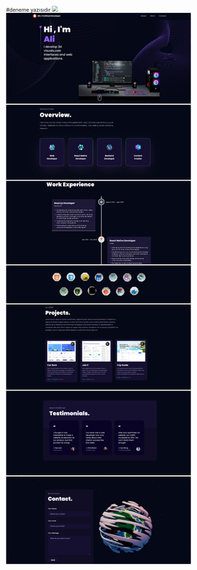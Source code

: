 #deneme yazısıdır
<img src="githubÖnİzleme/İsimsiz video ‐ Clipchamp ile yapıldı (1).gif">
<img src="githubÖnİzleme/1x.png">
<img src="githubÖnİzleme/2x.png">
<img src="githubÖnİzleme/3x.png">
<img src="githubÖnİzleme/4x.png">
<img src="githubÖnİzleme/5x.png">
<img src="githubÖnİzleme/6x.png">
<img src="githubÖnİzleme/7x.png">
